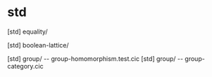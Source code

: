 # std

[std] equality/

[std] boolean-lattice/

[std] group/ -- group-homomorphism.test.cic
[std] group/ -- group-category.cic
